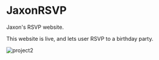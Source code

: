 # JaxonRSVP
Jaxon's RSVP website.

This website is live, and lets user RSVP to a birthday party.

![project2](https://user-images.githubusercontent.com/88914158/217872565-448ee8b5-cb32-4f83-addb-1cc00d5466b4.png)
